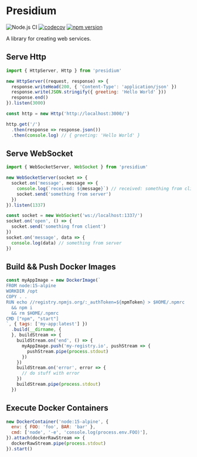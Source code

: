 # Presidium
![Node.js CI](https://github.com/richytong/presidium/workflows/Node.js%20CI/badge.svg?branch=master)
[![codecov](https://codecov.io/gh/richytong/presidium/branch/master/graph/badge.svg)](https://codecov.io/gh/richytong/presidium)
[![npm version](https://img.shields.io/npm/v/presidium.svg?style=flat)](https://www.npmjs.com/package/presidium)

A library for creating web services.

## Serve Http
```javascript
import { HttpServer, Http } from 'presidium'

new HttpServer((request, response) => {
  response.writeHead(200, { 'Content-Type': 'application/json' })
  response.write(JSON.stringify({ greeting: 'Hello World' }))
  response.end()
}).listen(3000)

const http = new Http('http://localhost:3000/')

http.get('/')
  .then(response => response.json())
  .then(console.log) // { greeting: 'Hello World' }
```

## Serve WebSocket
```javascript
import { WebSocketServer, WebSocket } from 'presidium'

new WebSocketServer(socket => {
  socket.on('message', message => {
    console.log(`received: ${message}`) // received: something from client
    socket.send('something from server')
  })
}).listen(1337)

const socket = new WebSocket('ws://localhost:1337/')
socket.on('open', () => {
  socket.send('something from client')
})
socket.on('message', data => {
  console.log(data) // something from server
})
```

## Build && Push Docker Images
```javascript
const myAppImage = new DockerImage(`
FROM node:15-alpine
WORKDIR /opt
COPY . .
RUN echo //registry.npmjs.org/:_authToken=${npmToken} > $HOME/.npmrc
  && npm i
  && rm $HOME/.npmrc
CMD ["npm", "start"]
`, { tags: ['my-app:latest'] })
  .build(__dirname, {
  }, buildStream => {
    buildStream.on('end', () => {
      myAppImage.push('my-registry.io', pushStream => {
        pushStream.pipe(process.stdout)
      })
    })
    buildStream.on('error', error => {
      // do stuff with error
    })
    buildStream.pipe(process.stdout)
  })
```

## Execute Docker Containers
```javascript
new DockerContainer('node:15-alpine', {
  env: { FOO: 'foo', BAR: 'bar' },
  cmd: ['node', '-e', 'console.log(process.env.FOO)'],
}).attach(dockerRawStream => {
  dockerRawStream.pipe(process.stdout)
}).start()
```
